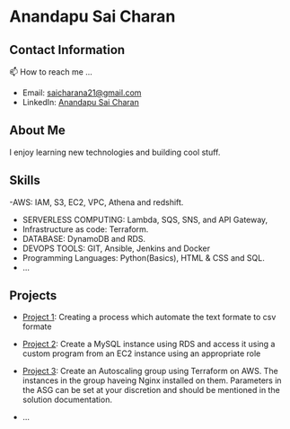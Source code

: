 # Anandapu Sai Charan

## Contact Information
📫 How to reach me ...
- Email: saicharana21@gmail.com
- LinkedIn: [Anandapu Sai Charan](https://www.linkedin.com/in/anandapu-saicharan-660981191?original_referer=)

## About Me

I enjoy learning new technologies and building cool stuff.

## Skills

-AWS: IAM, S3, EC2, VPC, Athena and redshift.
- SERVERLESS COMPUTING: Lambda, SQS, SNS, and API Gateway,
- Infrastructure as code: Terraform.
- DATABASE: DynamoDB and RDS.
- DEVOPS TOOLS: GIT, Ansible, Jenkins and Docker
- Programming Languages: Python(Basics), HTML & CSS and SQL.
- ...
## Projects

- [Project 1](https://github.com/SaiCherry21/AWS_S3-RDS_automation..git): Creating a process which automate the text formate to csv formate
- [Project 2](https://github.com/SaiCherry21/AWS_RDS_configuration.git): Create a MySQL instance using RDS and access it using a custom program from an EC2 instance using an appropriate role
- [Project 3](https://github.com/SaiCherry21/DEVOPS_terraform_Architecture-.git): Create an Autoscaling group using Terraform on AWS. The instances in the group haveing Nginx installed on them. Parameters in the ASG can be set at your discretion and should be mentioned in the solution documentation.

- ...


<!---
SaiCherry21/SaiCherry21 is a ✨ special ✨ repository because its `README.md` (this file) appears on your GitHub profile.
You can click the Preview link to take a look at your changes.
--->
